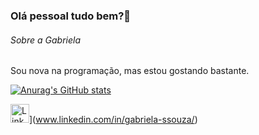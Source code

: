 ### Olá pessoal tudo bem?👋
###### Sobre a Gabriela
Sou nova na programação, mas estou gostando bastante.

[![Anurag's GitHub stats](https://github-readme-stats.vercel.app/api?username=gabriela-scsouz&show_icons=true&theme=dark)](https://github.com/anuraghazra/github-readme-stats)

<img src='https://img.shields.ib/badge/LinkedIn-0077B5?style-for-the-badge&logo-linkedin&logoColor-white' alt='Linkedin' height='30'>](www.linkedin.com/in/gabriela-ssouza/)


<!--
**gabriela-scsouz/gabriela-scsouz** is a ✨ _special_ ✨ repository because its `README.md` (this file) appears on your GitHub profile.

Here are some ideas to get you started:

- 🔭 I’m currently working on ...
- 🌱 I’m currently learning ...
- 👯 I’m looking to collaborate on ...
- 🤔 I’m looking for help with ...
- 💬 Ask me about ...
- 📫 How to reach me: ...
- 😄 Pronouns: ...
- ⚡ Fun fact: ...
-->

